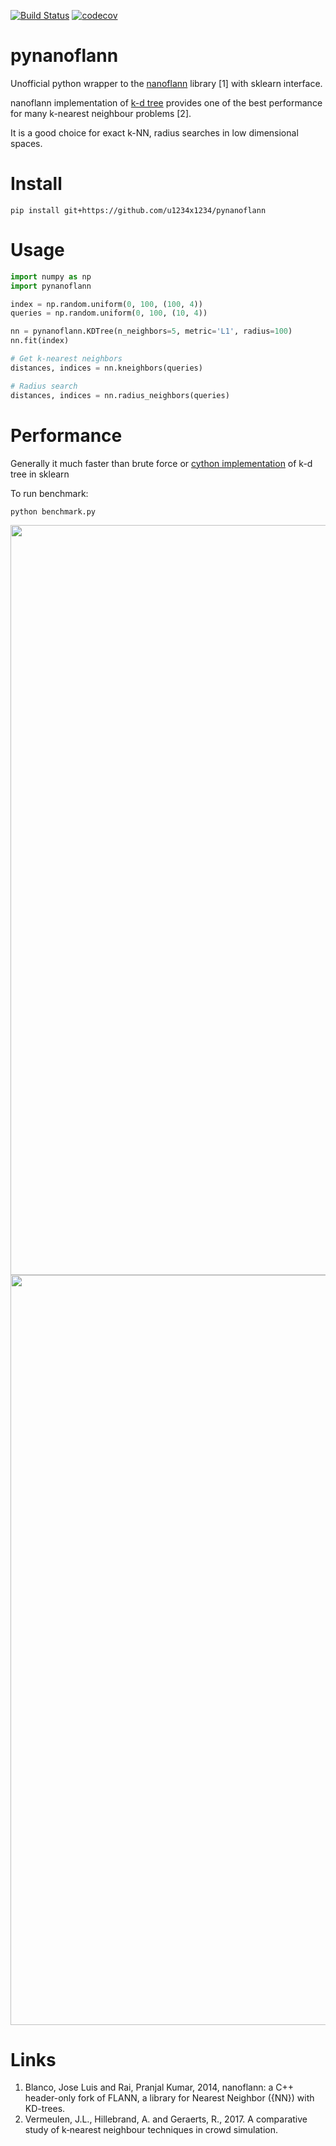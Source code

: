 [![Build Status](https://travis-ci.org/u1234x1234/pynanoflann.svg?branch=master)](https://travis-ci.org/u1234x1234/pynanoflann)
[![codecov](https://codecov.io/gh/u1234x1234/pynanoflann/branch/master/graph/badge.svg)](https://codecov.io/gh/u1234x1234/pynanoflann)

# pynanoflann

Unofficial python wrapper to the [nanoflann](https://github.com/jlblancoc/nanoflann) library [1] with sklearn interface.

nanoflann implementation of [k-d tree](https://en.wikipedia.org/wiki/K-d_tree) provides one of the best performance for many k-nearest neighbour problems [2].

It is a good choice for exact k-NN, radius searches in low dimensional spaces.

# Install

```
pip install git+https://github.com/u1234x1234/pynanoflann
```

# Usage

```python
import numpy as np
import pynanoflann

index = np.random.uniform(0, 100, (100, 4))
queries = np.random.uniform(0, 100, (10, 4))

nn = pynanoflann.KDTree(n_neighbors=5, metric='L1', radius=100)
nn.fit(index)

# Get k-nearest neighbors
distances, indices = nn.kneighbors(queries)

# Radius search
distances, indices = nn.radius_neighbors(queries)

```


# Performance

Generally it much faster than brute force or [cython implementation](https://github.com/scikit-learn/scikit-learn/blob/master/sklearn/neighbors/_kd_tree.pyx) of k-d tree in sklearn

To run benchmark:
```
python benchmark.py
```

<img src="https://i.imgur.com/6Y6VrZb.png" width="1200">

<img src="https://i.imgur.com/c7OGvV8.png" width="1200">


# Links

1. Blanco, Jose Luis and Rai, Pranjal Kumar, 2014, nanoflann: a C++ header-only fork of FLANN, a library for Nearest Neighbor ({NN}) with KD-trees.
2. Vermeulen, J.L., Hillebrand, A. and Geraerts, R., 2017. A comparative study of k‐nearest neighbour techniques in crowd simulation.
